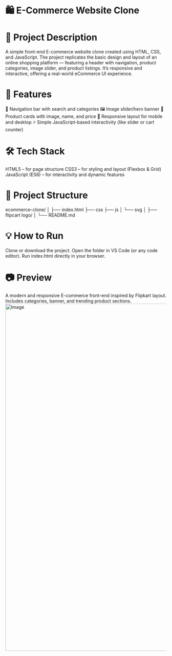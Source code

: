 # 🛍️ E-Commerce Website Clone

# 📖 Project Description

A simple front-end E-commerce website clone created using HTML, CSS, and JavaScript.
The project replicates the basic design and layout of an online shopping platform — featuring a header with navigation, product categories, image slider, and product listings. It’s responsive and interactive, offering a real-world eCommerce UI experience.

# 🚀 Features
🧭 Navigation bar with search and categories
🖼️ Image slider/hero banner
🛒 Product cards with image, name, and price
📱 Responsive layout for mobile and desktop
⚡ Simple JavaScript-based interactivity (like slider or cart counter)

# 🛠️ Tech Stack
HTML5 – for page structure
CSS3 – for styling and layout (Flexbox & Grid)
JavaScript (ES6) – for interactivity and dynamic features

# 📁 Project Structure

ecommerce-clone/
│
├── index.html
├── css
├── js
│ 
└── svg
│   ├── flipcart logo/
│ 
└── README.md

# 💡 How to Run
Clone or download the project.
Open the folder in VS Code (or any code editor).
Run index.html directly in your browser.

# 📷 Preview
A modern and responsive E-commerce front-end inspired by Flipkart layout.
Includes categories, banner, and trending product sections.
<img width="1920" height="1080" alt="Image" src="https://github.com/user-attachments/assets/7318f96f-911b-4929-9d6c-f02ec7993f67" />
